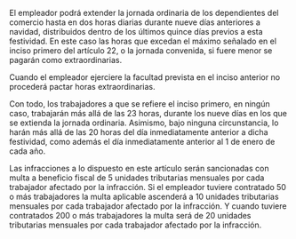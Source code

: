 El empleador podrá extender la jornada ordinaria de los dependientes del comercio hasta en dos horas diarias durante nueve días anteriores a navidad, distribuidos dentro de los últimos quince días previos a esta festividad. En este caso las horas que excedan el máximo señalado en el inciso primero del artículo 22, o la jornada convenida, si fuere menor se pagarán como extraordinarias.

Cuando el empleador ejerciere la facultad prevista en el inciso anterior no procederá pactar horas extraordinarias.

Con todo, los trabajadores a que se refiere el inciso primero, en ningún caso, trabajarán más allá de las 23 horas, durante los nueve días en los que se extienda la jornada ordinaria. Asimismo, bajo ninguna circunstancia, lo harán más allá de las 20 horas del día inmediatamente anterior a dicha festividad, como además el día inmediatamente anterior al 1 de enero de cada año.

Las infracciones a lo dispuesto en este artículo serán sancionadas con multa a beneficio fiscal de 5 unidades tributarias mensuales por cada trabajador afectado por la infracción. Si el empleador tuviere contratado 50 o más trabajadores la multa aplicable ascenderá a 10 unidades tributarias mensuales por cada trabajador afectado por la infracción. Y cuando tuviere contratados 200 o más trabajadores la multa será de 20 unidades tributarias mensuales por cada trabajador afectado por la infracción.